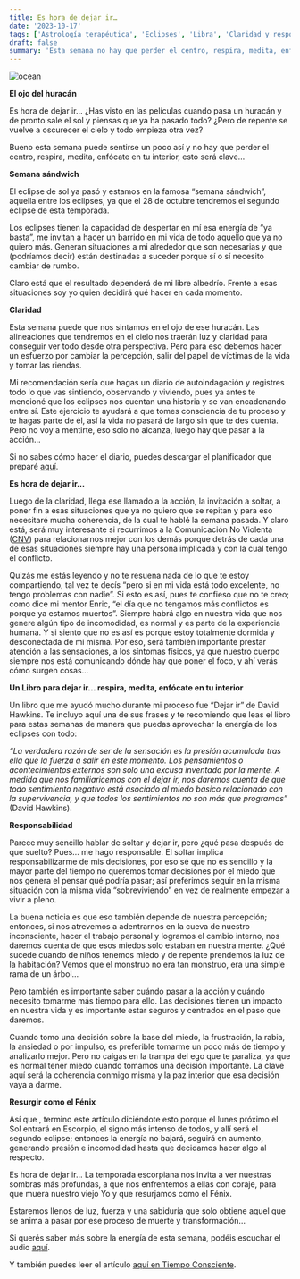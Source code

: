 ```yaml
---
title: Es hora de dejar ir…
date: '2023-10-17'
tags: ['Astrología terapéutica', 'Eclipses', 'Libra', 'Claridad y responsabilidad']
draft: false
summary: 'Esta semana no hay que perder el centro, respira, medita, enfócate en tu interior, esto será clave.'
---
```


<Image alt="ocean" src="/static/images/Blog/Tiempo-consciente/dejar.jpg" width={500} height={550} />

**El ojo del huracán**

Es hora de dejar ir… ¿Has visto en las películas cuando pasa un huracán y de pronto sale el sol y piensas que ya ha pasado todo? ¿Pero de repente se vuelve a oscurecer el cielo y todo empieza otra vez?

Bueno esta semana puede sentirse un poco así y no hay que perder el centro, respira, medita, enfócate en tu interior, esto será clave…

**Semana sándwich**

El eclipse de sol ya pasó y estamos en la famosa “semana sándwich”, aquella entre los eclipses, ya que el 28 de octubre tendremos el segundo eclipse de esta temporada.

Los eclipses tienen la capacidad de despertar en mí esa energía de “ya basta”, me invitan a hacer un barrido en mi vida de todo aquello que ya no quiero más. Generan situaciones a mi alrededor que son necesarias y que (podríamos decir) están destinadas a suceder porque sí o sí necesito cambiar de rumbo.

Claro está que el resultado dependerá de mi libre albedrío. Frente a esas situaciones soy yo quien decidirá qué hacer en cada momento.

**Claridad**

Esta semana puede que nos sintamos en el ojo de ese huracán. Las alineaciones que tendremos en el cielo nos traerán luz y claridad para conseguir ver todo desde otra perspectiva. Pero para eso debemos hacer un esfuerzo por cambiar la percepción, salir del papel de víctimas de la vida y tomar las riendas.

Mi recomendación sería que hagas un diario de autoindagación y registres todo lo que vas sintiendo, observando y viviendo, pues ya antes te mencioné que los eclipses nos cuentan una historia y se van encadenando entre sí. Este ejercicio te ayudará a que tomes consciencia de tu proceso y te hagas parte de él, así la vida no pasará de largo sin que te des cuenta. Pero no voy a mentirte, eso solo no alcanza, luego hay que pasar a la acción…

Si no sabes cómo hacer el diario, puedes descargar el planificador que preparé [aquí](https://drive.google.com/drive/folders/1vI9M4_NkxynWjhBSCKAMpFgaKKGcMZFI).

**Es hora de dejar ir…**

Luego de la claridad, llega ese llamado a la acción, la invitación a soltar, a poner fin a esas situaciones que ya no quiero que se repitan y para eso necesitaré mucha coherencia, de la cual te hablé la semana pasada. Y claro está, será muy interesante si recurrimos a la Comunicación No Violenta ([CNV](https://www.instagram.com/s/aGlnaGxpZ2h0OjE3ODcxNjE3NTQwODI2NTYx?story_media_id=3070088838313274525_1600399267&igshid=MTc4MmM1YmI2Ng==)) para relacionarnos mejor con los demás porque detrás de cada una de esas situaciones siempre hay una persona implicada y con la cual tengo el conflicto.

Quizás me estás leyendo y no te resuena nada de lo que te estoy compartiendo, tal vez te decís “pero si en mi vida está todo excelente, no tengo problemas con nadie”. Si esto es así, pues te confieso que no te creo; como dice mi mentor Enric, “el día que no tengamos más conflictos es porque ya estamos muertos”. Siempre habrá algo en nuestra vida que nos genere algún tipo de incomodidad, es normal y es parte de la experiencia humana. Y si siento que no es así es porque estoy totalmente dormida y desconectada de mí misma. Por eso, será también importante prestar atención a las sensaciones, a los síntomas físicos, ya que nuestro cuerpo siempre nos está comunicando dónde hay que poner el foco, y ahí verás cómo surgen cosas…

**Un Libro para dejar ir... respira, medita, enfócate en tu interior**

Un libro que me ayudó mucho durante mi proceso fue “Dejar ir” de David Hawkins. Te incluyo aquí una de sus frases y te recomiendo que leas el libro para estas semanas de manera que puedas aprovechar la energía de los eclipses con todo:

_“La verdadera razón de ser de la sensación es la presión acumulada tras ella que la fuerza a salir en este momento. Los pensamientos o acontecimientos externos son solo una excusa inventada por la mente. A medida que nos familiaricemos con el dejar ir, nos daremos cuenta de que todo sentimiento negativo está asociado al miedo básico relacionado con la supervivencia, y que todos los sentimientos no son más que programas”_ (David Hawkins).

**Responsabilidad**

Parece muy sencillo hablar de soltar y dejar ir, pero ¿qué pasa después de que suelto? Pues… me hago responsable. El soltar implica responsabilizarme de mis decisiones, por eso sé que no es sencillo y la mayor parte del tiempo no queremos tomar decisiones por el miedo que nos genera el pensar qué podría pasar; así preferimos seguir en la misma situación con la misma vida “sobreviviendo” en vez de realmente empezar a vivir a pleno.

La buena noticia es que eso también depende de nuestra percepción; entonces, si nos atrevemos a adentrarnos en la cueva de nuestro inconsciente, hacer el trabajo personal y logramos el cambio interno, nos daremos cuenta de que esos miedos solo estaban en nuestra mente. ¿Qué sucede cuando de niños tenemos miedo y de repente prendemos la luz de la habitación? Vemos que el monstruo no era tan monstruo, era una simple rama de un árbol…

Pero también es importante saber cuándo pasar a la acción y cuándo necesito tomarme más tiempo para ello. Las decisiones tienen un impacto en nuestra vida y es importante estar seguros y centrados en el paso que daremos.

Cuando tomo una decisión sobre la base del miedo, la frustración, la rabia, la ansiedad o por impulso, es preferible tomarme un poco más de tiempo y analizarlo mejor. Pero no caigas en la trampa del ego que te paraliza, ya que es normal tener miedo cuando tomamos una decisión importante. La clave aquí será la coherencia conmigo misma y la paz interior que esa decisión vaya a darme.

**Resurgir como el Fénix**

Así que , termino este artículo diciéndote esto porque el lunes próximo el Sol entrará en Escorpio, el signo más intenso de todos, y allí será el segundo eclipse; entonces la energía no bajará, seguirá en aumento, generando presión e incomodidad hasta que decidamos hacer algo al respecto.

Es hora de dejar ir… La temporada escorpiana nos invita a ver nuestras sombras más profundas, a que nos enfrentemos a ellas con coraje, para que muera nuestro viejo Yo y que resurjamos como el Fénix.

Estaremos llenos de luz, fuerza y una sabiduría que solo obtiene aquel que se anima a pasar por ese proceso de muerte y transformación…

Si querés saber más sobre la energía de esta semana, podéis escuchar el audio [aquí](https://t.me/+FAsF6NBDMnU5NDQ8).

Y también puedes leer el artículo [aquí en Tiempo Consciente](https://tiempoconsciente.com/es-hora-de-dejar-ir/).
